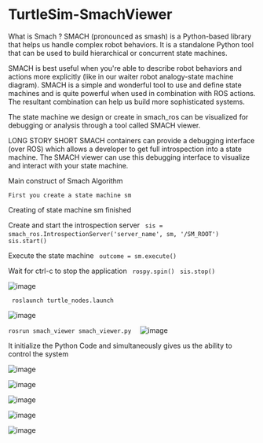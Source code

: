 # TurtleSim-SmachViewer

What is Smach ?
SMACH (pronounced as smash) is a Python-based library that helps us handle complex
robot behaviors. It is a standalone Python tool that can be used to build hierarchical or
concurrent state machines.

SMACH is best useful when
you're able to describe robot behaviors and actions more explicitly (like in our waiter robot
analogy-state machine diagram). SMACH is a simple and wonderful tool to use and define
state machines and is quite powerful when used in combination with ROS actions. The
resultant combination can help us build more sophisticated systems.


The state machine we design or create in smach_ros can be visualized for debugging or
analysis through a tool called SMACH viewer.

LONG STORY SHORT SMACH containers can provide a debugging interface (over ROS) which allows a 
developer to get full introspection into a state machine. 
The SMACH viewer can use this debugging interface to visualize and interact with your state machine.

Main construct of Smach Algorithm 

`First you create a state machine sm` 

 Creating of state machine sm finished

 Create and start the introspection server
` sis = smach_ros.IntrospectionServer('server_name', sm, '/SM_ROOT')` 
` sis.start()` 

 Execute the state machine
` outcome = sm.execute()` 

 Wait for ctrl-c to stop the application
` rospy.spin()` 
` sis.stop()` 

![image](https://user-images.githubusercontent.com/63358327/166304710-448e1a65-d027-46a7-ae5d-ab763b4ab720.png)









` roslaunch turtle_nodes.launch` 


![image](https://user-images.githubusercontent.com/63358327/166304815-4b2c2eaa-4cbf-4922-a5b2-3d17ea8dd827.png)



` rosrun smach_viewer smach_viewer.py   `
![image](https://user-images.githubusercontent.com/63358327/166304447-50f6a0b1-61da-4a2f-b85f-3102982fe6b4.png)


It initialize the Python Code and simultaneously gives us the ability to control the system


![image](https://user-images.githubusercontent.com/63358327/166305151-8ce7d3ca-e127-424f-9c7a-e1022d353f2e.png)


![image](https://user-images.githubusercontent.com/63358327/166304494-39fb1d49-dcc5-4cff-a8fd-9e79cc18bbd4.png)



![image](https://user-images.githubusercontent.com/63358327/166304532-bea12e62-b6be-4a0d-bd84-0b803dec5890.png)



![image](https://user-images.githubusercontent.com/63358327/166304593-de7c1959-7160-443e-956f-c724e03e7ea3.png)





![image](https://user-images.githubusercontent.com/63358327/166305026-9571bd3f-792a-46d3-b315-ee11487e2131.png)





